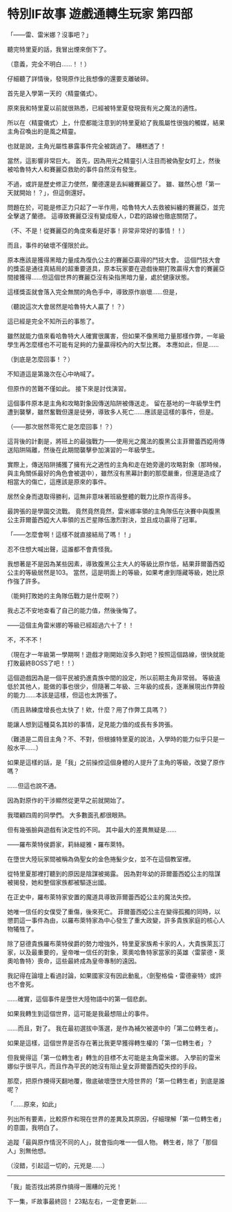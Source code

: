 # 特別IF故事 遊戲通轉生玩家 第四部

「——雷、雷米娜？沒事吧？」

聽完特里夏的話，我冒出煙來倒下了。

（意義，完全不明白……！！）

仔細聽了詳情後，發現原作比我想像的還要支離破碎。

首先是入學第一天的〈精靈儀式〉。

原來我和特里夏以前就很熟悉，已經被特里夏發現我有光之魔法的適性。

所以在〈精靈儀式〉上，什麼都能注意到的特里夏給了我風屬性很強的觸媒，結果主角召喚出的是風之精靈。

也就是說，主角光屬性暴露事件完全被跳過了。
糟糕透了！

當然，這影響非常巨大。
首先，因為用光之精靈引人注目而被偽聖女盯上，然後被哈魯特大人和賽麗亞救助的事件自然沒有發生。

不過，或許是歷史修正力使然，蘭德還是去糾纏賽麗亞了。
雖、雖然心想「第一天就開始！？」，但這倒還好。

問題在於，可能是修正力只起了一半作用，哈魯特大人去救被糾纏的賽麗亞，並完全擊退了蘭德。
這導致賽麗亞沒有變成廢人，D君的路線也徹底關閉了。

（不、不是！從賽麗亞的角度來看是好事！非常非常好的事情！！）

而且，事件的破壞不僅限於此。

原本應該是獲得黑暗力量成為復仇公主的賽麗亞贏得的鬥技大會。
這個鬥技大會的獎盃是通往真結局的超重要道具，原本玩家要在遊戲後期打敗贏得大會的賽麗亞間接獲得……但這個世界的賽麗亞沒有染指黑暗力量，處於健康狀態。

這樣獎盃就會落入完全無關的角色手中，導致原作崩壞……但是，


（聽說這次大會居然是哈魯特大人贏了！？）


這已經是完全不知所云的事態了。

雖然就能力值來看哈魯特大人確實很厲害，但如果不像黑暗力量那樣作弊，一年級學生再怎麼樣也不可能有足夠的力量贏得校內的大型比賽。
本應如此，但是……

（到底是怎麼回事！？）

不知道這是第幾次在心中吶喊了。

但原作的苦難不僅如此。
接下來是討伐演習。

這個事件原本是主角和攻略對象因傳送陷阱被傳送走。
留在基地的一年級學生們遭到襲擊，雖然奮戰但還是徒勞，導致多人死亡……應該是這樣的事件，但是。


（——那次居然零死亡是怎麼回事！？）


這背後的計劃是，將班上的最強戰力——使用光之魔法的腹黑公主菲爾蕾西婭用傳送陷阱隔離，然後在此期間襲擊參加演習的一年級學生。

實際上，傳送陷阱捕獲了擁有光之適性的主角和走在她旁邊的攻略對象（那時候，與主角關係最好的角色會被選中），雖然沒有黑幕計劃的那麼嚴重，但還是造成了相當大的傷亡，這應該是原來的事件。

居然全身而退取得勝利，這無非意味著班級整體的戰力比原作高得多。

最誇張的是學園交流戰。
竟然竟然竟然，雷米娜率領的主角隊伍在決賽中與腹黑公主菲爾蕾西婭大人率領的五芒星隊伍激烈對決，並且成功贏得了冠軍。


「——怎麼會啊！這樣不就直接結局了嗎！！」


忍不住想大喊出聲，這誰都不會責怪我。

我想著是不是因為某些因素，導致腹黑公主大人的等級比原作低，結果菲爾蕾西婭公主的等級居然是103。
當然，這是明面上的等級，如果考慮到隱藏等級，她比原作強了許多。

（能夠打敗她的主角隊伍戰力是什麼啊？）

我忐忑不安地查看了自己的能力值，然後後悔了。


——這個主角雷米娜的等級已經超過六十了！！


不，不不不！

（現在才一年級第一學期啊！遊戲才剛開始沒多久對吧？按照這個路線，很快就能打敗最終BOSS了吧！！）

這個遊戲因為是一個平民被扔進貴族中間的設定，所以前期主角非常弱。
等級遠低於其他人，能做的事也很少，但隨著二年級、三年級的成長，逐漸展現出作弊般的能力……本該是這樣，但這也太誇張了。

（而且熟練度增長也太快了！欸，什麼？用了作弊工具嗎？）

能讓人想到這種莫名其妙的事情，足見能力值的成長有多誇張。

（難道是二周目主角？不、不對，但根據特里夏的說法，入學時的能力似乎只是一般水平……）

如果是這樣的話，是「我」之前操控這個身體的人提升了主角的等級，改變了原作嗎？

……但這也說不通。

因為對原作的干涉顯然從更早之前就開始了。

我環顧四周的同學們。
大多數面孔都很眼熟。

但有幾張臉與遊戲有決定性的不同。
其中最大的差異無疑是……



——羅布萊特侯爵家，莉絲緹雅・羅布萊特。



在墮世大陸玩家間被稱為偽聖女的金色捲髮少女，並不在這個教室裡。

從特里夏那裡打聽到的原因是陰謀被揭露。
因為對年幼的菲爾蕾西婭公主的陰謀被揭發，她和整個家族都被驅逐出國。

在正史中，羅布萊特家安置的魔道具導致菲爾蕾西婭公主的魔法失控。

她唯一信任的女僕受了重傷，後來死亡。
菲爾蕾西婭公主在變得孤獨的同時，以懲罰這一事件為由，以羅布萊特家為中心發生了重大政變，許多貴族家庭的核心人物犧牲了。

除了惡德貴族羅布萊特侯爵的勢力增強外，特里夏家族希卡家的人，大貴族萊瓦汀家，以及最重要的，皇帝唯一信任的對象，萊奧哈魯特家當家的英雄〈雷蒙德・萊奧哈魯特〉喪命，這些最終成為皇帝專制的遠因。

我記得在論壇上看過討論，如果國家沒有因此動亂，〈劍聖格倫・雷德豪特〉或許也不會死。


……確實，這個事件是墮世大陸物語中的第一個悲劇。


如果我轉生到這個世界，這可能是我最想阻止的事件。

……而且，對了。
我在最初選拔中落選，是作為補欠被選中的「第二位轉生者」。

如果是這樣，這個世界是否存在著比我更早獲得轉生權的「第一位轉生者」？

但我覺得這「第一位轉生者」轉生的目標不太可能是主角雷米娜。
入學前的雷米娜似乎很平凡，而且作為平民的她沒有阻止皇女菲爾蕾西婭失控的手段。

那麼，把原作攪得天翻地覆，徹底破壞墮世大陸世界的「第一位轉生者」到底是誰呢？


「……原來，如此」


列出所有要素，比較原作和現在世界的差異及其原因，仔細理解「第一位轉生者」的意圖，我明白了。

追蹤「最與原作情況不同的人」，就會指向唯一一個人物。
轉生者，除了「那個人」別無他想。


（沒錯，引起這一切的，元兇是……）

---

「我」能否找出將原作搞得一團糟的元兇！



下一集，IF故事最終回！
23點左右，一定會更新……